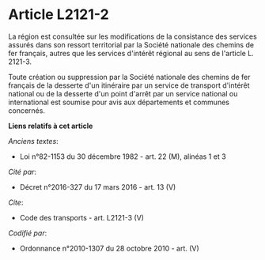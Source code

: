 # Article L2121-2

La région est consultée sur les modifications de la consistance des services assurés dans son ressort territorial par la
Société nationale des chemins de fer français, autres que les services d'intérêt régional au sens de l'article L. 2121-3. 

Toute création ou suppression par la Société nationale des chemins de fer français de la desserte d'un itinéraire par un
service de transport d'intérêt national ou de la desserte d'un point d'arrêt par un service national ou international est
soumise pour avis aux départements et communes concernés.

**Liens relatifs à cet article**

_Anciens textes_:

  - Loi n°82-1153 du 30 décembre 1982 - art. 22 (M), alinéas 1 et 3

_Cité par_:

  - Décret n°2016-327 du 17 mars 2016 - art. 13 (V)

_Cite_:

  - Code des transports - art. L2121-3 (V)

_Codifié par_:

  - Ordonnance n°2010-1307 du 28 octobre 2010 - art. (V)
